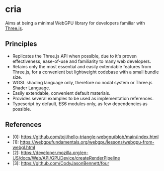 # cria

Aims at being a minimal WebGPU library for developers familiar with [Three.js](https://github.com/mrdoob/three).

## Principles

- Replicates the Three.js API when possible, due to it's proven effectiveness, ease-of-use and familiarity to many web developers.
- Retains only the most essential and easily extendable features from Three.js, for a convenient but lightweight codebase with a small bundle size.
- WGSL shading language only, therefore no nodal system or Three.js Shader Language.
- Easily extendable, convenient default materials.
- Provides several examples to be used as implementation references.
- Typescript by default, ES6 modules only, as few dependencies as possible.

## References

- \[0]: https://github.com/toji/hello-triangle-webgpu/blob/main/index.html
- \[1]: https://webgpufundamentals.org/webgpu/lessons/webgpu-from-webgl.html
- \[2]: https://developer.mozilla.org/en-US/docs/Web/API/GPUDevice/createRenderPipeline
- \[3]: https://github.com/CodyJasonBennett/four
